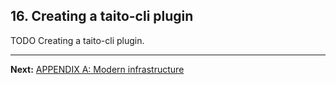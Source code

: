 ## 16. Creating a taito-cli plugin

TODO Creating a taito-cli plugin.

---

**Next:** [APPENDIX A: Modern infrastructure](a-modern-infrastructure.md)
